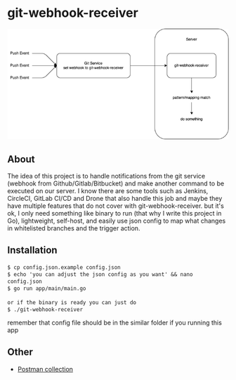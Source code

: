 # git-webhook-receiver

![git-webhook-receiver](design.png)

## About
The idea of this project is to handle notifications from the git service (webhook from Github/Gitlab/Bitbucket) and make another command to be executed on our server. I know there are some tools such as Jenkins, CircleCI, GitLab CI/CD and Drone that also handle this job and maybe they have multiple features that do not cover with git-webhook-receiver. but it's ok, I only need something like binary to run (that why I write this project in Go), lightweight, self-host, and easily use json config to map what changes in whitelisted branches and the trigger action.

## Installation
```
$ cp config.json.example config.json
$ echo 'you can adjust the json config as you want' && nano config.json
$ go run app/main/main.go

or if the binary is ready you can just do
$ ./git-webhook-receiver
```

remember that config file should be in the similar folder if you running this app

## Other
- [Postman collection](https://documenter.getpostman.com/view/1806312/2s93si1VgX)
